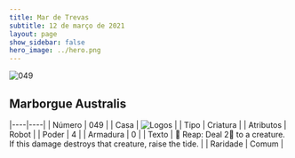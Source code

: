 ```yaml
---
title: Mar de Trevas
subtitle: 12 de março de 2021
layout: page
show_sidebar: false
hero_image: ../hero.png
---
```


![049](https://cdn.keyforgegame.com/media/card_front/pt/496_049_3MQC6C6WJ9X3_pt.png)

## Marborgue Australis

|----|----|
| Número | 049 |
| Casa | ![Logos](https://archonarcana.com/images/thumb/c/ce/Logos.png/22px-Logos.png "Logos") |
| Tipo | Criatura |
| Atributos | Robot |
| Poder | 4 |
| Armadura | 0 |
| Texto |  Reap: Deal 2 to a creature. If this damage destroys that creature, raise the tide. |
| Raridade | Comum |
